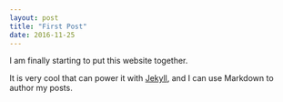```yaml
---
layout: post
title: "First Post"
date: 2016-11-25
---
```


I am finally starting to put this website together.

It is very cool that can power it with [Jekyll](http://jekyllrb.com), 
and I can use Markdown to author my posts. 
